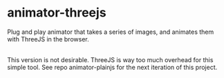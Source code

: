 # animator-threejs
Plug and play animator that takes a series of images, and animates them with ThreeJS in the browser.<br/><br/>

This version is not desirable. ThreeJS is way too much overhead for this simple tool. See repo animator-plainjs for the next iteration of this project.
